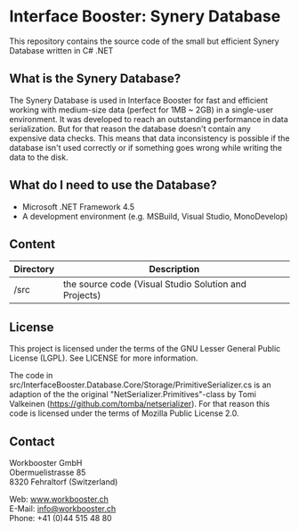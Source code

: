 Interface Booster: Synery Database
===================================

This repository contains the source code of the small but efficient Synery Database written in C# .NET

## What is the Synery Database?

The Synery Database is used in Interface Booster for fast and efficient working with medium-size data (perfect for 1MB ~ 2GB) in a single-user environment. It was developed to reach an outstanding performance in data serialization. But for that reason the database doesn't contain any expensive data checks. This means that data inconsistency is possible if the database isn't used correctly or if something goes wrong while writing the data to the disk.

## What do I need to use the Database?

* Microsoft .NET Framework 4.5
* A development environment (e.g. MSBuild, Visual Studio, MonoDevelop)

## Content

Directory | Description
----------| -------------
/src | the source code (Visual Studio Solution and Projects)

## License

This project is licensed under the terms of the GNU Lesser General Public License (LGPL). See LICENSE for more information.

The code in src/InterfaceBooster.Database.Core/Storage/PrimitiveSerializer.cs is an adaption of the the original "NetSerializer.Primitives"-class by Tomi Valkeinen (https://github.com/tomba/netserializer). For that reason this code is licensed under the terms of Mozilla Public License 2.0.

## Contact

Workbooster GmbH<br/>
Obermuelistrasse 85<br/>
8320 Fehraltorf (Switzerland)<br/>

Web: www.workbooster.ch<br/>
E-Mail: info@workbooster.ch<br/>
Phone: +41 (0)44 515 48 80<br/>